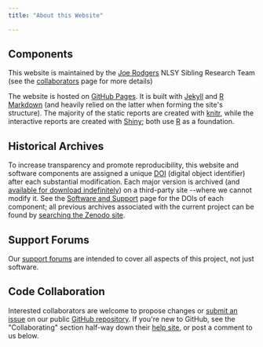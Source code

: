 ```yaml
---
title: "About this Website"

---
```


## Components
This website is maintained by the [Joe Rodgers](http://www.vanderbilt.edu/psychological_sciences/bio/joe-rodgers) NLSY Sibling Research Team (see the [collaborators](./about_collaborators.html) page for more details)

The website is hosted on [GitHub Pages](https://pages.github.com/).  It is built with [Jekyll](http://jekyllrb.com/) and [R Markdown](http://rmarkdown.rstudio.com/) (and heavily relied on the latter when forming the site's structure).  The majority of the static reports are created with  [knitr](http://yihui.name/knitr/), while the interactive reports are created with [Shiny](http://shiny.rstudio.com/); both use 
[R](http://www.r-project.org/) as a foundation.

## Historical Archives
To increase transparency and promote reproducibility, this website and software components are assigned a unique [DOI](http://www.doi.org/) (digital object identifier) after each substantial modification.  Each major version is archived (and [available for download indefinitely](https://zenodo.org/search?ln=en&p=MReportingPublic)) on a third-party site --where we cannot modify it.  See the [Software and Support](research_software_and_support.html) page for the DOIs of each component; all previous archives associated with the current project can be found by [searching the Zenodo site](https://zenodo.org/search?ln=en&p=NlsyLinks).

## Support Forums
Our [support forums](https://r-forge.r-project.org/forum/?group_id=1330) are intended to cover all aspects of this project, not just software.

## Code Collaboration
Interested collaborators are welcome to propose changes or [submit an issue](https://github.com/LiveOak/NlsyLinks/issues) on our public [GitHub repository](https://github.com/LiveOak/NlsyLinks).  If you're new to GitHub, see the "Collaborating" section half-way down their [help site](https://help.github.com/), or post a comment to us below.
